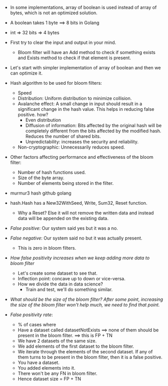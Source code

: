 * In some implementations, array of boolean is used instead of array of bytes, which is not an optimized solution.
* A boolean takes 1 byte ==> 8 bits in Golang
* int => 32 bits => 4 bytes
* First try to clear the input and output in your mind.
    * Bloom filter will have an Add method to check if something exists and Exists method to check if that element is present.
* Let's start with simpler implementation of array of boolean and then we can optimize it.
* Hash algorithm to be used for bloom filters:
    * Speed
    * Distribution: Uniform distribution to minimize collision.
    * Avalanche effect: A small change in input should result in a significant change in the hash value. This helps in reducing false positive. how?
        * Even distribution
        * Diffusion of information: Bits affected by the original hash will be completely different from the bits affected by the modified hash. Reduces the number of shared bits.
        * Unpredictability: increases the security and reliability.
    * Non-cryptographic: Unnecessarily reduces speed.
* Other factors affecting performance and effectiveness of the bloom filter:
    * Number of hash functions used.
    * Size of the byte array.
    * Number of elements being stored in the filter.
* murmur3 hash github golang
* hash.Hash has a New32WithSeed, Write, Sum32, Reset function.
    * Why a Reset? Else it will not remove the written data and instead data will be appended on the existing data.

* *False positive*: Our system said yes but it was a no.
* *False negative*: Our system said no but it was actually present.
    * This is zero in bloom filters.
* *How false positivity increases when we keep adding more data to bloom filter*
    * Let's create some dataset to see that.
    * Inflection point: concave up to down or vice-versa.
    * How we divide the data in data science?
        * Train and test, we'll do something similar.
* *What should be the size of the bloom filter? After some point, increasing the size of the bloom filter won't help much, we need to find that point.*

* *False positivity rate*:
    * % of cases where 
    * Have a dataset called datasetNotExists ==> none of them should be present in the bloom filter. ==> this is FP + TN
    * We have 2 datasets of the same size.
    * We add elements of the first dataset to the bloom filter.
    * We iterate through the elements of the second dataset. If any of them turns to be present in the bloom filter, then it is a false positive.
    * You have a dataset.
    * You added elements into it.
    * There won't be any FN in bloom filter.
    * Hence dataset size = FP + TN